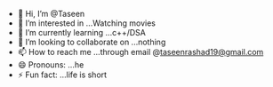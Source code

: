 - 👋 Hi, I’m @Taseen
- 👀 I’m interested in ...Watching movies
- 🌱 I’m currently learning ...c++/DSA
- 💞️ I’m looking to collaborate on ...nothing
- 📫 How to reach me ...through email @taseenrashad19@gmail.com
- 😄 Pronouns: ...he
- ⚡ Fun fact: ...life is short 

<!---
Taseen2/Taseen2 is a ✨ special ✨ repository because its `README.md` (this file) appears on your GitHub profile.
You can click the Preview link to take a look at your changes.
--->
